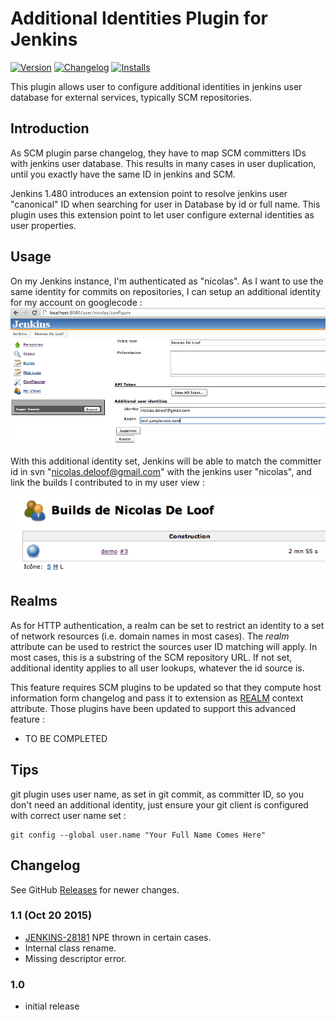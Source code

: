 # Additional Identities Plugin for Jenkins

[![Version](https://img.shields.io/jenkins/plugin/v/additional-identities-plugin.svg)](https://plugins.jenkins.io/additional-identities-plugin)
[![Changelog](https://img.shields.io/github/release/jenkinsci/additional-identities-plugin.svg?label=changelog)](https://github.com/jenkinsci/additional-identities-plugin/releases/latest)
[![Installs](https://img.shields.io/jenkins/plugin/i/additional-identities-plugin.svg?color=blue)](https://plugins.jenkins.io/additional-identities-plugin)

This plugin allows user to configure additional identities in jenkins
user database for external services, typically SCM repositories.

## Introduction

As SCM plugin parse changelog, they have to map SCM committers IDs with
jenkins user database. This results in many cases in user duplication,
until you exactly have the same ID in jenkins and SCM.

Jenkins 1.480 introduces an extension point to resolve jenkins user
"canonical" ID when searching for user in Database by id or full name.
This plugin uses this extension point to let user configure external
identities as user properties.

## Usage

On my Jenkins instance, I'm authenticated as "nicolas". As I want to use
the same identity for commits on repositories, I can setup an additional
identity for my account on googlecode :
![Configuration page](docs/images/Capture_d’écran_2012-08-21_à_15.03.47.png)

With this additional identity set, Jenkins will be able to match the
committer id in svn "<nicolas.deloof@gmail.com>" with the jenkins user
"nicolas", and link the builds I contributed to in my user view :

![Matched user](docs/images/Capture_d’écran_2012-08-21_à_15.08.01.png)

## Realms

As for HTTP authentication, a realm can be set to restrict an identity
to a set of network resources (i.e. domain names in most cases). The
*realm* attribute can be used to restrict the sources user ID matching
will apply. In most cases, this is a substring of the SCM repository
URL. If not set, additional identity applies to all user lookups,
whatever the id source is.

This feature requires SCM plugins to be updated so that they compute
host information form changelog and pass it to extension as
[REALM](http://javadoc.jenkins-ci.org/hudson/model/User.CanonicalIdResolver.html#REALM) context
attribute. Those plugins have been updated to support this advanced
feature :

- TO BE COMPLETED

## Tips

git plugin uses user name, as set in git commit, as committer ID, so you
don't need an additional identity, just ensure your git client is
configured with correct user name set :

``` syntaxhighlighter-pre
git config --global user.name "Your Full Name Comes Here"
```

## Changelog

See GitHub [Releases](https://github.com/jenkinsci/additional-identities-plugin/releases) for newer changes.

### 1.1 (Oct 20 2015)

- [JENKINS-28181](https://issues.jenkins-ci.org/browse/JENKINS-28181)
    NPE thrown in certain cases.
- Internal class rename.
- Missing descriptor error.

### 1.0

- initial release
